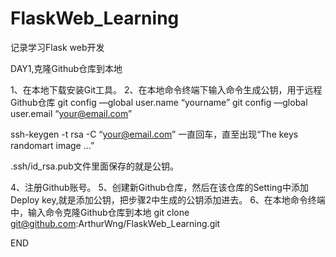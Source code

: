 # FlaskWeb_Learning
记录学习Flask web开发


DAY1,克隆Github仓库到本地

1、在本地下载安装Git工具。
2、在本地命令终端下输入命令生成公钥，用于远程Github仓库
   git config —global user.name “yourname”
   git config —global user.email “your@email.com”
   
   ssh-keygen -t rsa -C “your@email.com”
   一直回车，直至出现“The keys randomart image …”

   .ssh/id_rsa.pub文件里面保存的就是公钥。

4、注册Github账号。
5、创建新Github仓库，然后在该仓库的Setting中添加Deploy key,就是添加公钥，把步骤2中生成的公钥添加进去。
6、在本地命令终端中，输入命令克隆Github仓库到本地
   git clone git@github.com:ArthurWng/FlaskWeb_Learning.git

END